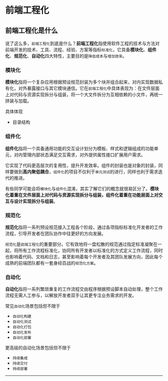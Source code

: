 <script setup>
import { VPTeamMembers } from 'vitepress/theme'

const members = [
  {
    avatar: '/logo.jpg',
    name: 'Daotin',
    title: 'Frondend Developer',
    links: [
      { icon: 'github', link: 'https://github.com/daotin' },
      // { icon: 'twitter', link: 'https://twitter.com/youyuxi' }
    ]
  },
  {
    avatar: '/xiaoyi.jpg',
    name: 'YaoYi',
    title: 'My Lover',
    links: [
      { icon: 'github', link: 'https://github.com/daotin' },
      // { icon: 'twitter', link: 'https://twitter.com/youyuxi' }
    ]
  },
]
</script>

# 前端工程化 <Badge type="warning" text="beta" />

## 前端工程化是什么

说了这么多，`前端工程化`到底是什么？**前端工程化**指使用软件工程的技术与方法对前端开发的技术、工具、流程、经验、方案等指标`标准化`，它具备**模块化**、**组件化**、**规范化**、**自动化**四大特性，主要目的是`降低成本`与`增加效率`。

### 模块化

**模块化**指将一个复杂应用根据预设规范封装为多个块并组合起来，对内实现数据私有化，对外暴露接口与其它模块通信。它在`前端工程化`中具体表现为：在文件层面上对代码与资源实现拆分与组装，将一个大文件拆分为互相依赖的小文件，再统一拼装与加载。

具体体现

- 目录结构

### 组件化

**组件化**指将一个具备通用功能的交互设计划分为模板、样式和逻辑组成的功能单元，对内管理内部状态满足交互需求，对外提供属性接口扩展用户需求。

它实现了代码更高层次的复用性，提升开发效率。组件的封装也是对象的封装，同样要做到**高内聚低耦合**，`组件化`的项目不仅利于`单元测试`的进行，同样也利于需求迭代的推进。

有些同学可能会将`模块化`与`组件化`混淆，其实了解它们的概念就很易区分了。**模块化着重在文件层面上对代码与资源实现拆分与组装，组件化着重在功能层面上对交互与设计实现拆分与组装**。

### 规范化

**规范化**指将一系列预设规范接入工程各个阶段，通过各项指标标准化开发者的工作流程，引导开发者在团队协作中往更好的方向发展。

`规范化`是`前端工程化`的重要部分。它有效地将一盘松散的规范通过指定标准凝聚在一起，将所有工作流程标准化，协同所有开发者以标准化的方式定义工作流程，同时也影响着代码、文档和日志，甚至影响着每个开发者及其团队发展方向，因此每个成熟的前端团队都有一套身经百战的`规范化方案`。

### 自动化

**自动化**指将一系列繁琐重复的工作流程交由程序根据预设脚本自动处理，整个工作流程无需人工参与，以解放开发者双手让其更专注业务需求的开发。

常见`自动化`场景包括但不限于

- `自动化构建`
- `自动化测试`
- `自动化打包`
- `自动化发布`
- `自动化部署`

更高级的自动化场景包括但不限于

- `持续集成`
- `持续交付`
- `持续部署`

---

<VPTeamMembers size="small" :members="members" />
